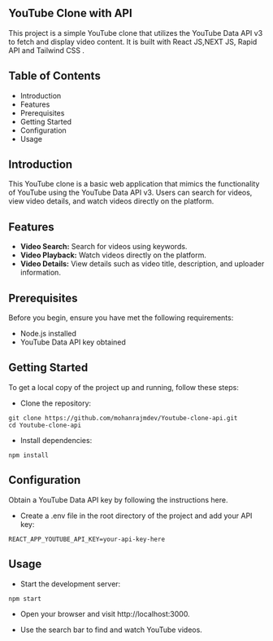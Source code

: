 
## YouTube Clone with API
This project is a simple YouTube clone that utilizes the YouTube Data API v3 to fetch and display video content. It is built with React JS,NEXT JS, Rapid API and Tailwind CSS .

## Table of Contents
- Introduction
- Features
- Prerequisites
- Getting Started
- Configuration
- Usage

## Introduction
This YouTube clone is a basic web application that mimics the functionality of YouTube using the YouTube Data API v3. Users can search for videos, view video details, and watch videos directly on the platform.

## Features
- **Video Search:** Search for videos using keywords.
- **Video Playback:** Watch videos directly on the platform.
- **Video Details:** View details such as video title, description, and uploader information.

## Prerequisites
Before you begin, ensure you have met the following requirements:

- Node.js installed
- YouTube Data API key obtained

## Getting Started
To get a local copy of the project up and running, follow these steps:

- Clone the repository:

```
git clone https://github.com/mohanrajmdev/Youtube-clone-api.git
cd Youtube-clone-api
```

- Install dependencies:
```
npm install
```

## Configuration
Obtain a YouTube Data API key by following the instructions here.

- Create a .env file in the root directory of the project and add your API key:
```
REACT_APP_YOUTUBE_API_KEY=your-api-key-here
```

## Usage
- Start the development server:
```
npm start
```

- Open your browser and visit http://localhost:3000.

- Use the search bar to find and watch YouTube videos.


